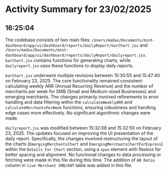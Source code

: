 # Activity Summary for 23/02/2025

## 16:25:04
The codebase consists of two main files: `/Users/madav/Documents/mint-dashboard/app/ui/dashboard/reports/dailyReport/barChart.jsx` and `/Users/madav/Documents/mint-dashboard/app/ui/dashboard/reports/dailyReport/dailyreport.jsx`.  `barChart.jsx` contains functions for generating charts, while `dailyreport.jsx` uses these functions to display daily reports.


`barChart.jsx` underwent multiple revisions between 15:30:55 and 15:47:40 on February 23, 2025. The core functionality remained consistent: calculating weekly ARR (Annual Recurring Revenue) and the number of merchants per week for SMB (Small and Medium-sized Businesses) and emerging merchants.  The changes primarily involved refinements to error handling and data filtering within the `calculateWeeklyARR` and `calculateMerchantsPerWeek` functions, ensuring robustness and handling edge cases more effectively.  No significant algorithmic changes were made.


`dailyreport.jsx` was modified between 15:32:08 and 15:32:50 on February 23, 2025. The updates focused on improving the UI presentation of the daily report.  Specifically, the changes involved restructuring the layout of the charts (`EmergingMerchantsChart` and `EmergingMerchantsChartForExpress`) within the `Details For Chart` section, using a `span` element with flexbox for better spacing and alignment.  No functional changes to data processing or fetching were made in this file during this time.  The addition of `AB Ratio` column in `live Merchant SMB/ENT` table was added in this file.
